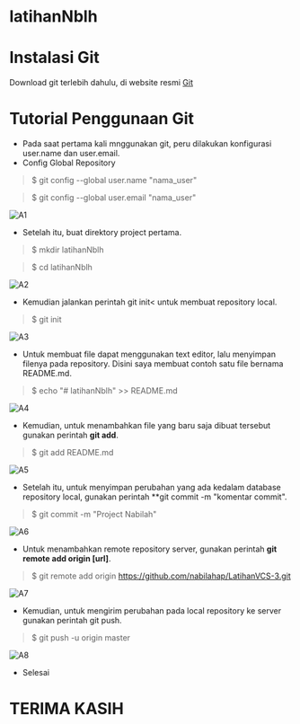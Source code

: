 # latihanNblh
# Instalasi Git
Download git terlebih dahulu, di website resmi [Git](https://git-scm.com/download)
# Tutorial Penggunaan Git
- Pada saat pertama kali mnggunakan git, peru dilakukan konfigurasi user.name dan user.email.
- Config Global Repository
> $ git config --global user.name "nama_user"

> $ git config --global user.email "nama_user"


![A1](https://user-images.githubusercontent.com/92380488/137577098-7bba163e-ab5f-4d91-917c-c96bd454d2d8.JPG)

- Setelah itu, buat direktory project pertama.
> $ mkdir latihanNblh

> $ cd latihanNblh

![A2](https://user-images.githubusercontent.com/92380488/137577331-67a50be9-f8c7-4682-8198-6ea01b187735.JPG)

- Kemudian jalankan perintah git init< untuk membuat repository local.
> $ git init

![A3](https://user-images.githubusercontent.com/92380488/137577808-c512c23d-74e5-4cbb-8cb5-77fcc2b91421.JPG)

- Untuk membuat file dapat menggunakan text editor, lalu menyimpan filenya pada repository. Disini saya membuat contoh satu file bernama README.md.
> $ echo "# latihanNblh" >> README.md

![A4](https://user-images.githubusercontent.com/92380488/137578108-c509b621-9910-46dc-9d7b-e612e81eca53.JPG)

- Kemudian, untuk menambahkan file yang baru saja dibuat tersebut gunakan perintah **git add**.
> $ git add README.md

![A5](https://user-images.githubusercontent.com/92380488/137578195-564b1554-d0a8-41d4-be32-c59f796d35a7.JPG)

- Setelah itu, untuk menyimpan perubahan yang ada kedalam database repository local, gunakan perintah **git commit -m "komentar commit".
> $ git commit -m "Project Nabilah"

![A6](https://user-images.githubusercontent.com/92380488/137578283-29139fdc-500b-42e0-876c-4422609f8006.JPG)

- Untuk menambahkan remote repository server, gunakan perintah **git remote add origin [url]**.
> $ git remote add origin https://github.com/nabilahap/LatihanVCS-3.git

![A7](https://user-images.githubusercontent.com/92380488/137578446-cb64a92b-1a05-4e79-8fd9-597af0bd365b.JPG)

- Kemudian, untuk mengirim perubahan pada local repository ke server gunakan perintah git push.
> $ git push -u origin master

![A8](https://user-images.githubusercontent.com/92380488/137578561-2c9249ac-09e6-410d-a660-85433a71628c.JPG)

- Selesai

# TERIMA KASIH
